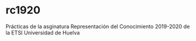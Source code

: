 # rc1920
Prácticas de la asginatura Representación del Conocimiento 2019-2020 de la ETSI Universidad de Huelva
